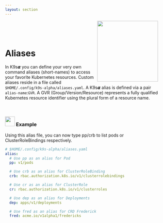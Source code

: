 ```yaml
---
layout: section
---
```


[<img src="/assets/sections/dragon_1.png" align="right" width="200" height="auto"/>](/)

<br/>
<br/>
<br/>

# Aliases

In K9s𝞪 you can define your very own command aliases (short-names) to access your favorite Kubernetes resources. Custom aliases reside in a file called `$HOME/.config/k9s-alpha/aliases.yaml`. A K9s𝞪 alias is defined via a pair `alias-name`:`GVR`. A GVR (Group/Version/Resource) represents a fully qualified Kubernetes resource identifier using the plural form of a resource name.

<br/>

### <img src="/assets/sections/examples.png" width="auto" height="32"/> Example

Using this alias file, you can now type pp/crb to list pods or ClusterRoleBindings respectively.

```yaml
# $HOME/.config/k9s-alpha/aliases.yaml
alias:
  # Use pp as an alias for Pod
  pp: v1/pods

  # Use crb as an alias for ClusterRoleBinding
  crb: rbac.authorization.k8s.io/v1/clusterrolebindings

  # Use cr as an alias for ClusterRole
  cr: rbac.authorization.k8s.io/v1/clusterroles

  # Use dep as an alias for Deployments
  dep: apps/v1/deployments

  # Use fred as an alias for CRD Frederick
  fred: acme.io/v1alpha1/fredericks
```
